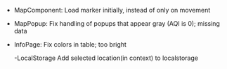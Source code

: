 - MapComponent:
  Load marker initially, instead of only on movement

- MapPopup:
  Fix handling of popups that appear gray (AQI is 0); missing data

- InfoPage:
  Fix colors in table; too bright

  -LocalStorage
  Add selected location(in context) to localstorage
